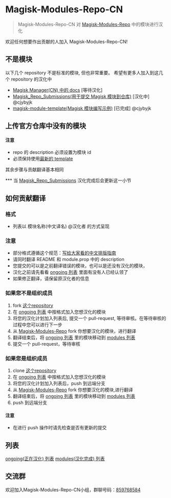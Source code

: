 # Magisk-Modules-Repo-CN

> Magisk-Modules-Repo-CN 对 [Magisk-Modules-Repo](https://github.com/Magisk-Modules-Repo) 中的模块进行汉化

欢迎任何想要作出贡献的人加入 Magisk-Modules-Repo-CN!

## 不是模块
以下几个 repository 不是标准的模块, 但也非常重要。
希望有更多人加入到这几个 repository 的汉化中
- [Magisk Manager(CN) 中的 docs](https://github.com/Magisk-Modules-Repo-CN/Magisk/tree/master/docs) [等待汉化]
- [Magisk_Repo_Submissions(用于提交 Magisk 模块到仓库)](https://github.com/Magisk-Modules-Repo-CN/Magisk_Repo_Submissions) [汉化中] @cjybyjk
- [magisk-module-template(Magisk 模块编写示例)](https://github.com/Magisk-Modules-Repo-CN/magisk-module-template) [已完成] @cjybyjk

## 上传官方仓库中没有的模块
#### 注意
- repo 的 description 必须设置为模块 id
- 必须保持使用[最新的 template](https://github.com/Magisk-Modules-Repo-CN/magisk-module-template)

其余步骤与贡献翻译基本相同

*** 当 [Magisk_Repo_Submissions](https://github.com/Magisk-Modules-Repo-CN/Magisk_Repo_Submissions) 汉化完成后会更新这一小节

## 如何贡献翻译

### 格式
- 列表以 模块名称(中文译名) @汉化者 的方式呈现

### 注意
- 部分格式遵循这个规范：[写给大家看的中文排版指南](http://zhuanlan.zhihu.com/p/20506092)
- 请同时翻译 README 和 module.prop 中的 description
- 您提交的可以是之前翻译错误的模块，也可以是还没有汉化的模块，
- 汉化之前请先看看 [ongoing 列表](https://github.com/Magisk-Modules-Repo-CN/modules_list/blob/master/ongoing_list.md) 里面有没有人已经认领了
- 如果修正翻译，请保留原汉化者的信息

### 如果您不是组织成员
1. fork [这个repository](https://github.com/Magisk-Modules-Repo-CN/modules_list)
2. 在 [ongoing 列表](https://github.com/Magisk-Modules-Repo-CN/modules_list/blob/master/ongoing_list.md) 中按格式加入您想汉化的模块
3. 将您的汉化计划加入列表后, 提交一个 pull-request, 等待审核。在等待审核的过程中您可以进行下一步
4. 从 [Magisk-Modules-Repo](https://github.com/Magisk-Modules-Repo) fork 你想要汉化的模块，进行翻译
5. 翻译结束后，将 [ongoing 列表](https://github.com/Magisk-Modules-Repo-CN/modules_list/blob/master/ongoing_list.md) 里的模块移动到 [modules 列表](https://github.com/Magisk-Modules-Repo-CN/modules_list/blob/master/modules_list.md) 
6. 提交一个 pull-request，等待审核

### 如果您是组织成员
1. clone [这个repository](https://github.com/Magisk-Modules-Repo-CN/modules_list)
2. 在 [ongoing 列表](https://github.com/Magisk-Modules-Repo-CN/modules_list/blob/master/ongoing_list.md) 中按格式加入您想汉化的模块
2. 将您的汉化计划加入列表后，push 到远端分支
3. 从 [Magisk-Modules-Repo](https://github.com/Magisk-Modules-Repo) fork 你想要汉化的模块,进行翻译
5. 翻译结束后，将 [ongoing 列表](https://github.com/Magisk-Modules-Repo-CN/modules_list/blob/master/ongoing_list.md) 里的模块移动到 [modules 列表](https://github.com/Magisk-Modules-Repo-CN/modules_list/blob/master/modules_list.md) 
5. push 到远端分支
#### 注意
- 在进行 push 操作时请先检查是否有更新的提交

## 列表
[ongoing(正在汉化) 列表](https://github.com/Magisk-Modules-Repo-CN/modules_list/blob/master/ongoing_list.md) 
[modules(汉化完成) 列表](https://github.com/Magisk-Modules-Repo-CN/modules_list/blob/master/modules_list.md) 

## 交流群
欢迎加入Magisk-Modules-Repo-CN小组，群聊号码：[859768584](https://jq.qq.com/?_wv=1027&k=53iHiNg)

